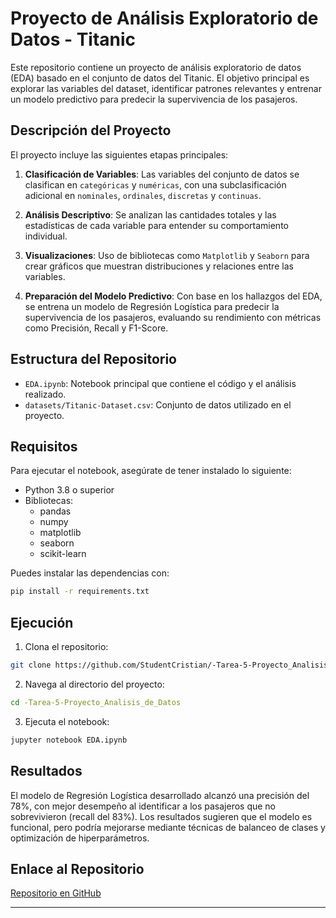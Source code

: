 # Proyecto de Análisis Exploratorio de Datos - Titanic

Este repositorio contiene un proyecto de análisis exploratorio de datos (EDA) basado en el conjunto de datos del Titanic. El objetivo principal es explorar las variables del dataset, identificar patrones relevantes y entrenar un modelo predictivo para predecir la supervivencia de los pasajeros.

## Descripción del Proyecto

El proyecto incluye las siguientes etapas principales:

1. **Clasificación de Variables**: Las variables del conjunto de datos se clasifican en `categóricas` y `numéricas`, con una subclasificación adicional en `nominales`, `ordinales`, `discretas` y `continuas`.

2. **Análisis Descriptivo**: Se analizan las cantidades totales y las estadísticas de cada variable para entender su comportamiento individual.

3. **Visualizaciones**: Uso de bibliotecas como `Matplotlib` y `Seaborn` para crear gráficos que muestran distribuciones y relaciones entre las variables.

4. **Preparación del Modelo Predictivo**: Con base en los hallazgos del EDA, se entrena un modelo de Regresión Logística para predecir la supervivencia de los pasajeros, evaluando su rendimiento con métricas como Precisión, Recall y F1-Score.

## Estructura del Repositorio

- `EDA.ipynb`: Notebook principal que contiene el código y el análisis realizado.
- `datasets/Titanic-Dataset.csv`: Conjunto de datos utilizado en el proyecto.

## Requisitos

Para ejecutar el notebook, asegúrate de tener instalado lo siguiente:

- Python 3.8 o superior
- Bibliotecas:
  - pandas
  - numpy
  - matplotlib
  - seaborn
  - scikit-learn

Puedes instalar las dependencias con:

```bash
pip install -r requirements.txt
```

## Ejecución

1. Clona el repositorio:

```bash
git clone https://github.com/StudentCristian/-Tarea-5-Proyecto_Analisis_de_Datos.git
```

2. Navega al directorio del proyecto:

```bash
cd -Tarea-5-Proyecto_Analisis_de_Datos
```

3. Ejecuta el notebook:

```bash
jupyter notebook EDA.ipynb
```

## Resultados

El modelo de Regresión Logística desarrollado alcanzó una precisión del 78%, con mejor desempeño al identificar a los pasajeros que no sobrevivieron (recall del 83%). Los resultados sugieren que el modelo es funcional, pero podría mejorarse mediante técnicas de balanceo de clases y optimización de hiperparámetros.

## Enlace al Repositorio

[Repositorio en GitHub](https://github.com/StudentCristian/-Tarea-5-Proyecto_Analisis_de_Datos)

---
